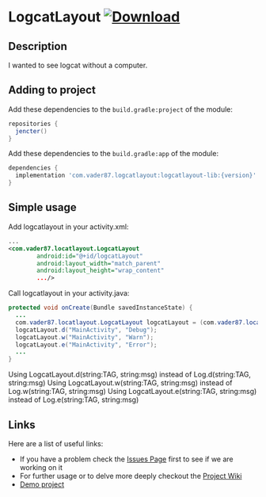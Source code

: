 # LogcatLayout [ ![Download](https://api.bintray.com/packages/chanuklee0227/maven/logcatlayout-lib/images/download.svg) ](https://bintray.com/chanuklee0227/maven/logcatlayout-lib/_latestVersion)

## Description

I wanted to see logcat without a computer.

## Adding to project

Add these dependencies to the `build.gradle:project` of the module:

```groovy
repositories {
  jencter()
}
```

Add these dependencies to the `build.gradle:app` of the module:

```groovy
dependencies {
  implementation 'com.vader87.logcatlayout:logcatlayout-lib:{version}'
}
```

## Simple usage

Add logcatlayout in your activity.xml:

```xml
...
<com.vader87.locatlayout.LogcatLayout
        android:id="@+id/logcatLayout"
        android:layout_width="match_parent"
        android:layout_height="wrap_content"
        .../>
```

Call logcatlayout in your activity.java:

```	java
protected void onCreate(Bundle savedInstanceState) {
  ...
  com.vader87.locatlayout.LogcatLayout logcatLayout = (com.vader87.locatlayout.LogcatLayout)findViewById(R.id.logcatLayout);
  logcatLayout.d("MainActivity", "Debug");
  logcatLayout.w("MainActivity", "Warn");
  logcatLayout.e("MainActivity", "Error");
  ...
}
```

Using LogcatLayout.d(string:TAG, string:msg) instead of Log.d(string:TAG, string:msg)
Using LogcatLayout.w(string:TAG, string:msg) instead of Log.w(string:TAG, string:msg)
Using LogcatLayout.e(string:TAG, string:msg) instead of Log.e(string:TAG, string:msg)

## Links

Here are a list of useful links:

 * If you have a problem check the [Issues Page](https://github.com/chanuklee/logcatlayout/issues) first to see if we are working on it
 * For further usage or to delve more deeply checkout the [Project Wiki](https://github.com/chanuklee/logcatlayout/wiki)
 * [Demo project](https://github.com/ChanUkLee/LogcatLayout-Demo)
